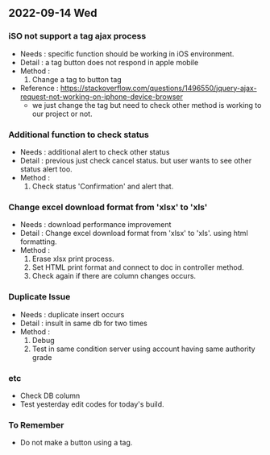 ## 2022-09-14 Wed

### iSO not support a tag ajax process 
+ Needs : specific function should be working in iOS environment.
+ Detail : a tag button does not respond in apple mobile
+ Method :
    1. Change a tag to button tag
+ Reference : https://stackoverflow.com/questions/1496550/jquery-ajax-request-not-working-on-iphone-device-browser
  + we just change the tag but need to check other method is working to our project or not.

### Additional function to check status
+ Needs : additional alert to check other status
+ Detail : previous just check cancel status. but user wants to see other status alert too.
+ Method :
    1. Check status 'Confirmation' and alert that.

### Change excel download format from 'xlsx' to 'xls'
+ Needs : download performance improvement
+ Detail : Change excel download format from 'xlsx' to 'xls'. using html formatting.
+ Method :
    1. Erase xlsx print process.
    2. Set HTML print format and connect to doc in controller method.
    3. Check again if there are column changes occurs.

### Duplicate Issue
+ Needs : duplicate insert occurs
+ Detail : insult in same db for two times
+ Method :
  1. Debug
  2. Test in same condition server using account having same authority grade  

### etc
+ Check DB column
+ Test yesterday edit codes for today's build.

### To Remember
+ Do not make a button using a tag.
